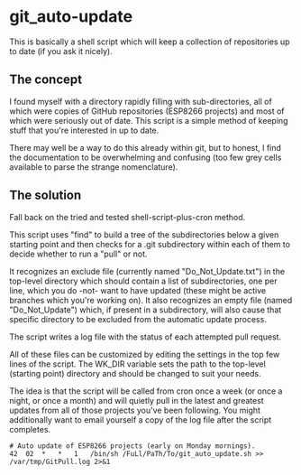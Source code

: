# git_auto-update
This is basically a shell script which will keep a collection of repositories up to date (if you ask it nicely).

## The concept
I found myself with a directory rapidly filling with sub-directories, all of which were copies of GitHub repositories (ESP8266 projects) and most of which were seriously out of date.  This script is a simple method of keeping stuff that you're interested in up to date.

There may well be a way to do this already within git, but to honest, I find the documentation to be overwhelming and confusing (too few grey cells available to parse the strange nomenclature).

## The solution
Fall back on the tried and tested shell-script-plus-cron method.

This script uses "find" to build a tree of the subdirectories below a given starting point and then checks for a .git subdirectory within each of them to decide whether to run a "pull" or not.

It recognizes an exclude file (currently named "Do_Not_Update.txt") in the top-level directory which should contain a list of subdirectories, one per line, which you do -not- want to have updated (these might be active branches which you're working on).  It also recognizes an empty file (named "Do_Not_Update") which, if present in a subdirectory, will also cause that specific directory to be excluded from the automatic update process.

The script writes a log file with the status of each attempted pull request.  

All of these files can be customized by editing the settings in the top few lines of the script.  The WK_DIR variable sets the path to the top-level (starting point) directory and should be changed to suit your needs.

The idea is that the script will be called from cron once a week (or once a night, or once a month) and will quietly pull in the latest and greatest updates from all of those projects you've been following.  You might additionally want to email yourself a copy of the log file after the script completes.

```
# Auto update of ESP8266 projects (early on Monday mornings).
42	02	*	*	1	/bin/sh /FuLl/PaTh/To/git_auto_update.sh >> /var/tmp/GitPull.log 2>&1
```
